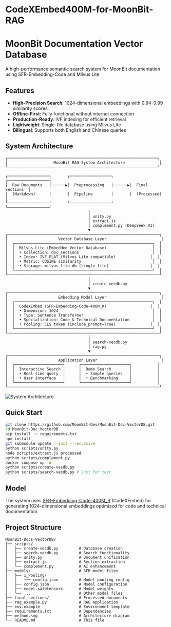 # CodeXEmbed400M-for-MoonBit-RAG

# MoonBit Documentation Vector Database

A high-performance semantic search system for MoonBit documentation using SFR-Embedding-Code and Milvus Lite.

## Features

- **High-Precision Search**: 1024-dimensional embeddings with 0.94-0.99 similarity scores
- **Offline-First**: Fully functional without internet connection
- **Production-Ready**: IVF indexing for efficient retrieval
- **Lightweight**: Single-file database using Milvus Lite
- **Bilingual**: Supports both English and Chinese queries

## System Architecture

```
┌─────────────────────────────────────────────────────────────────┐
│                    MoonBit RAG System Architecture               │
└─────────────────────────────────────────────────────────────────┘

┌──────────────────┐       ┌──────────────────┐       ┌──────────────────┐
│  Raw Documents   │──────▶│  Preprocessing   │──────▶│  Final Sections  │
│  (Markdown)      │       │  Pipeline        │       │  (Processed)     │
└──────────────────┘       └──────────────────┘       └──────────────────┘
                                    │
                                    │ unity.py
                                    │ extract.js
                                    │ complement.py (DeepSeek V3)
                                    ▼
┌──────────────────────────────────────────────────────────────────┐
│                      Vector Database Layer                        │
│  ┌────────────────────────────────────────────────────────────┐  │
│  │  Milvus Lite (Embedded Vector Database)                    │  │
│  │  • Collection: doc_sections                                │  │
│  │  • Index: IVF_FLAT (Milvus Lite compatible)               │  │
│  │  • Metric: COSINE similarity                               │  │
│  │  • Storage: milvus_lite.db (single file)                  │  │
│  └────────────────────────────────────────────────────────────┘  │
└──────────────────────────────────────────────────────────────────┘
                                    │
                                    │ create-vecdb.py
                                    ▼
┌──────────────────────────────────────────────────────────────────┐
│                      Embedding Model Layer                        │
│  ┌────────────────────────────────────────────────────────────┐  │
│  │  CodeXEmbed (SFR-Embedding-Code-400M_R)                   │  │
│  │  • Dimension: 1024                                         │  │
│  │  • Type: Sentence Transformer                              │  │
│  │  • Specialization: Code & Technical Documentation          │  │
│  │  • Pooling: CLS token (include_prompt=True)               │  │
│  └────────────────────────────────────────────────────────────┘  │
└──────────────────────────────────────────────────────────────────┘
                                    │
                                    │ search-vecdb.py
                                    │ rag.py
                                    ▼
┌──────────────────────────────────────────────────────────────────┐
│                      Application Layer                            │
│  ┌─────────────────────┐      ┌─────────────────────┐           │
│  │  Interactive Search │      │  Demo Search        │           │
│  │  • Real-time query  │      │  • Sample queries   │           │
│  │  • User interface   │      │  • Benchmarking     │           │
│  └─────────────────────┘      └─────────────────────┘           │
└──────────────────────────────────────────────────────────────────┘
```

![System Architecture](method.svg)

## Quick Start

```bash
git clone https://github.com/MoonBit-Dev/MoonBit-Doc-VectorDB.git
cd MoonBit-Doc-VectorDB
pip install -r requirements.txt
npm install
git submodule update --init --recursive
python scripts/unity.py
node scripts/extract.js processed
python scripts/complement.py
docker compose up -d
python scripts/create-vecdb.py
python scripts/search-vecdb.py # Just for test
```

## Model

The system uses [SFR-Embedding-Code-400M_R](https://huggingface.co/Salesforce/SFR-Embedding-Code-400M_R) (CodeXEmbed) for generating 1024-dimensional embeddings optimized for code and technical documentation.

## Project Structure

```
MoonBit-Docs-VectorDB/
├── scripts/
│   ├── create-vecdb.py         # Database creation
│   ├── search-vecdb.py         # Search functionality
│   ├── unity.py                # Document unification
│   ├── extract.js              # Section extraction
│   └── complement.py           # AI enhancement
├── models/                     # SFR model files
│   ├── 1_Pooling/
│   │   └── config.json         # Model pooling config
│   ├── config.json             # Model configuration
│   ├── model.safetensors       # Model weights
│   └── ...                     # Other model files
├── final_sections/             # Processed documents
├── rag_example.py              # RAG application
├── env.example                 # Environment template
├── requirements.txt            # Dependencies
├── method.svg                  # Architecture diagram
└── README.md                   # This file
```


